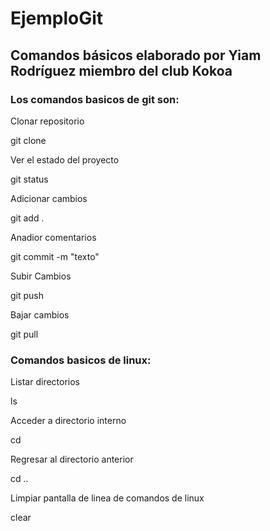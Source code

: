 # EjemploGit
## Comandos básicos elaborado por Yiam Rodríguez miembro del club Kokoa

### Los comandos basicos de git son:

Clonar repositorio

git clone

Ver el estado del proyecto

git status

Adicionar cambios

git add .

Anadior comentarios

git commit -m "texto"

Subir Cambios

git push

Bajar cambios

git pull


### Comandos basicos de linux:


Listar directorios

ls 

Acceder a directorio interno

cd 

Regresar al directorio anterior

cd ..

Limpiar pantalla de linea de comandos de linux

clear


